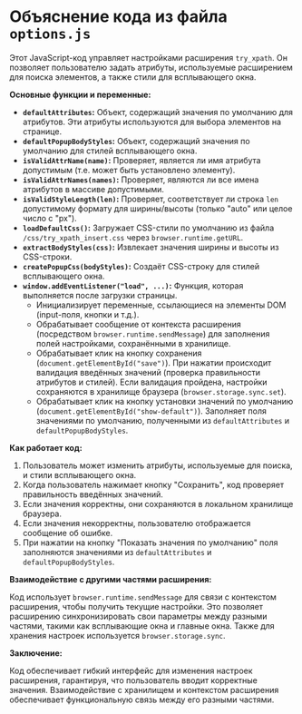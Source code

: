 # Объяснение кода из файла `options.js`

Этот JavaScript-код управляет настройками расширения `try_xpath`. Он позволяет пользователю задать атрибуты, используемые расширением для поиска элементов, а также стили для всплывающего окна.

**Основные функции и переменные:**

* **`defaultAttributes`:** Объект, содержащий значения по умолчанию для атрибутов. Эти атрибуты используются для выбора элементов на странице.
* **`defaultPopupBodyStyles`:** Объект, содержащий значения по умолчанию для стилей всплывающего окна.
* **`isValidAttrName(name)`:** Проверяет, является ли имя атрибута допустимым (т.е. может быть установлено элементу).
* **`isValidAttrNames(names)`:** Проверяет, являются ли все имена атрибутов в массиве допустимыми.
* **`isValidStyleLength(len)`:** Проверяет, соответствует ли строка `len` допустимому формату для ширины/высоты (только "auto" или целое число с "px").
* **`loadDefaultCss()`:** Загружает CSS-стили по умолчанию из файла `/css/try_xpath_insert.css` через `browser.runtime.getURL`.
* **`extractBodyStyles(css)`:** Извлекает значения ширины и высоты из CSS-строки.
* **`createPopupCss(bodyStyles)`:** Создаёт CSS-строку для стилей всплывающего окна.
* **`window.addEventListener("load", ...)`:** Функция, которая выполняется после загрузки страницы.
  * Инициализирует переменные, ссылающиеся на элементы DOM (input-поля, кнопки и т.д.).
  * Обрабатывает сообщение от контекста расширения (посредством `browser.runtime.sendMessage`) для заполнения полей настройками, сохранёнными в хранилище.
  * Обрабатывает клик на кнопку сохранения (`document.getElementById("save")`). При нажатии происходит валидация введённых значений (проверка правильности атрибутов и стилей). Если валидация пройдена, настройки сохраняются в хранилище браузера (`browser.storage.sync.set`).
  * Обрабатывает клик на кнопку установки значений по умолчанию (`document.getElementById("show-default")`). Заполняет поля значениями по умолчанию, полученными из `defaultAttributes` и `defaultPopupBodyStyles`.

**Как работает код:**

1. Пользователь может изменить атрибуты, используемые для поиска, и стили всплывающего окна.
2. Когда пользователь нажимает кнопку "Сохранить", код проверяет правильность введённых значений.
3. Если значения корректны, они сохраняются в локальном хранилище браузера.
4. Если значения некорректны, пользователю отображается сообщение об ошибке.
5. При нажатии на кнопку "Показать значения по умолчанию" поля заполняются значениями из `defaultAttributes` и `defaultPopupBodyStyles`.


**Взаимодействие с другими частями расширения:**

Код использует `browser.runtime.sendMessage` для связи с контекстом расширения, чтобы получить текущие настройки. Это позволяет расширению синхронизировать свои параметры между разными частями, такими как всплывающие окна и главные окна.  Также для хранения настроек используется `browser.storage.sync`.


**Заключение:**

Код обеспечивает гибкий интерфейс для изменения настроек расширения, гарантируя, что пользователь вводит корректные значения.  Взаимодействие с хранилищем и контекстом расширения обеспечивает функциональную связь между его разными частями.